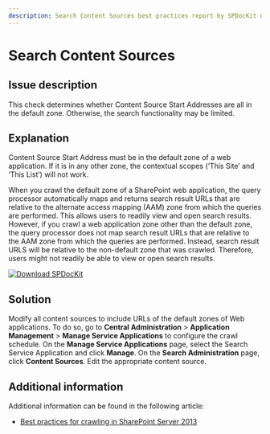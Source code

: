 ```yaml
---
description: Search Content Sources best practices report by SPDocKit determines whether Content Source Start Addresses are all in the default zone.
---
```


# Search Content Sources

## Issue description

This check determines whether Content Source Start Addresses are all in the default zone. Otherwise, the search functionality may be limited.

## Explanation

Content Source Start Address must be in the default zone of a web application. If it is in any other zone, the contextual scopes \(‘This Site’ and ‘This List’\) will not work.

When you crawl the default zone of a SharePoint web application, the query processor automatically maps and returns search result URLs that are relative to the alternate access mapping \(AAM\) zone from which the queries are performed. This allows users to readily view and open search results. However, if you crawl a web application zone other than the default zone, the query processor does not map search result URLs that are relative to the AAM zone from which the queries are performed. Instead, search result URLS will be relative to the non-default zone that was crawled. Therefore, users might not readily be able to view or open search results.

[![Download SPDocKit](/img/spdockit-download.png)](http://bit.ly/2US0Zna)

## Solution

Modify all content sources to include URLs of the default zones of Web applications. To do so, go to **Central Administration** &gt; **Application Management** &gt; **Manage Service Applications** to configure the crawl schedule. On the **Manage Service Applications** page, select the Search Service Application and click **Manage**. On the **Search Administration** page, click **Content Sources**. Edit the appropriate content source.

## Additional information

Additional information can be found in the following article:

* [Best practices for crawling in SharePoint Server 2013](https://technet.microsoft.com/en-us/library/dn535606%28v=office.15%29.aspx)

